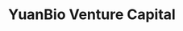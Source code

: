 ---
layout: firm_page
title: "YuanBio Venture Capital"
id: "bioventure.com.cn"
permalink: "/yuanbioventurecapitalbioventure.com.cn/"
website: "http://en.bioventure.com.cn/"
offices: "Suzhou (China), Beijing (China), Shenzhen (China), Chengdu (China), Sanya (China)"
investment_stages: "Seed, Series A, Series B"
portfolio_companies: "Ascentage Pharma (6855.HK), Henlius Biotech (2696.HK), Kintor Pharma (9939.HK), Basecare Medical (2170.HK), BrightGene (688166), Allist Pharma (688578), Kawin Technology (688687), Nano-Micro (688690), YHLO Biotech (688575), ShengNuo Biotech (688117), Zylox-Tonbridge (2190.HK), Quantum-Si (NASDAQ), Creative Sciences, PegBio, Smartee, Capitalbio Technology, Innovita, Lifereal, Ark Biosciences, Jingfeng Pharma (000908), BGI Genomics (300676), Kangning Hospital (2120.HK), Creative Bioscience, Life Real, Shuwen, iXING, Dymind, HealthCare, DeepCyto, Jiankang, AIVFO, Innovita, YHLO (688575), Yingsheng, Rainsure, XABT, Tongshu Gene, Genskey, Panomix, H-Bio, Quantum Si (Nasdaq: QSI), Rongchang Bio (688331; HK9995), Pegbio, Yinglian Biopharma, Sorrento (Nasdaq: SRNE), iKang, 91huayi, First BCC, More, Kangfu Zhijia, Alltech, Mingsite, Yongyuan Shengwu, GumpTech, IAT, Kejingyuan, Xpeedic Technology, Caishuo, Enzymaster, Pharbers Genesis, Novaxelgen, InnoModels Bio, Readitec, United Imaging, CF PharmTech, Adlai Nortye, Sironax, Pharmacodia, Ansun, JW Therapeutics (02126.HK), Sonicmed, Yocaly Enterprise, Hengrui (600276), Innovent, Asymchem, Zai Lab (NASDAQ: ZLAB), BeiGene (688235), Porten (300363), SINQI (300573), Tigermed (300347), Kintor Pharma (9939.HK), BrightGene (688166), Allist Pharma (688578), Kawin Technology (688687), ShengNuo Biotech (688117), Ascentage Pharma (6855.HK), Smartee, ATKC, SHIP, Arkbio, Pegbio, Sunvou, Sinobioway Medicine (002581), Snibe Diagnostic (300832), HC SemiTek (300323), Hengsheng Medical, Healthcare Bio , Qi hui Bio, GBS, UnionStrong, Longwood Valley, Nervtex, Dami, Xiaomi, Future Vision, TriApex"
portfolio_link: "http://en.bioventure.com.cn/?Team"
investment_markets: "Biotech, Medical Devices, IVD, Healthcare Services"
founded_year: "2013"
description: "YuanBio Venture Capital is a leading healthcare investment firm focusing on early and growth stage investment opportunities in biotech, medical devices, IVD, and healthcare services. Headquartered in Suzhou bioBay, they have a portfolio of over 190 companies, with 19 listed on major exchanges."
linkedin: ""
twitter: ""
instagram: ""
team_page: "http://en.bioventure.com.cn/?Team"
investor_type: "Venture Capital"
crunchbase: "https://www.crunchbase.com/organization/bioventure"
pitchbook: "https://pitchbook.com/profiles/investor/98480-71"

# SEO Optimization
meta_title: "YuanBio Venture Capital - VC Firm - projectstartups.com"
meta_description: "YuanBio Venture Capital, YuanBio Venture Capital is a leading healthcare investment firm focusing on early and growth stage investment opportunities in biotech, medical device..."
meta_keywords: "YuanBio Venture Capital, Biotech, Medical Devices, IVD, Healthcare Services, VC firm, venture capital, startup investor, projectstartups.com"
canonical_url: "https://vc.projectstartups.com/yuanbioventurecapitalbioventure.com.cn/"
---